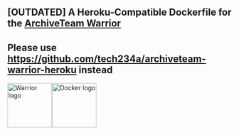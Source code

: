 ## [OUTDATED] A Heroku-Compatible Dockerfile for the [ArchiveTeam Warrior](https://www.archiveteam.org/index.php?title=ArchiveTeam_Warrior)

## Please use https://github.com/tech234a/archiveteam-warrior-heroku instead

<img alt="Warrior logo" src="https://www.archiveteam.org/images/f/f3/Archive_team.png" height="100px"><img alt="Docker logo" src="https://upload.wikimedia.org/wikipedia/commons/7/79/Docker_%28container_engine%29_logo.png" height="100px">
